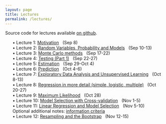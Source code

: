 ```yaml
---
layout: page
title: Lectures
permalink: /lectures/
---
```


<style>
ul{counter-reset: item;list-style-type:none;}
ul li:before{content:'• Lecture 'counter(item, decimal)': ';counter-increment:item;}
</style>

Source code for lectures available [on github](https://github.com/kdlevin-uwstat/STAT340-Fall2021/tree/master/lecs).

 - [Motivation](../lecs/01) &nbsp; (Sep 8)
 - [Random Variables, Probability and Models](../lecs/02) &nbsp; (Sep 10-13)
 - [Monte Carlo methods](../lecs/03) &nbsp; (Sep 17-22)
 - [Testing (Part 1)](../lecs/04) &nbsp; (Sep 22-27)
 - [Estimation](../lecs/05) &nbsp; (Sep 29-Oct 4)
 - [Prediction](../lecs/06) &nbsp; (Oct 4-6)
 - [Exploratory Data Analysis and Unsupervised Learning](../lecs/07) &nbsp; (Oct 8-13)
 - [Regression in more detail (simple, logistic, multiple)](../lecs/08) &nbsp; (Oct 20-27)
 - [Maximum Likelihood](../lecs/09) &nbsp; (Oct 28)
 - [Model Selection with Cross-validation](../lecs/10) &nbsp; (Nov 1-5)
 - [Linear Regression and Model Selection](../lecs/11) &nbsp; (Nov 5-10) &nbsp; Optional additional notes: [information criteria](../lecs/11/L11b_infocrit.html) &nbsp;
 - [Resampling and the Bootstrap](../lecs/12) &nbsp; (Nov 12-15)
